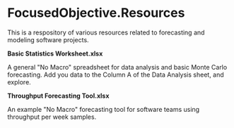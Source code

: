 FocusedObjective.Resources
==========================

This is a respository of various resources related to forecasting and modeling software projects. 

**Basic Statistics Worksheet.xlsx**

A general "No Macro" spreadsheet for data analysis and basic Monte Carlo forecasting. Add you data to the Column A of the Data Analysis sheet, and explore.

**Throughput Forecasting Tool.xlsx**

An example "No Macro" forecasting tool for software teams using throughput per week samples.  
